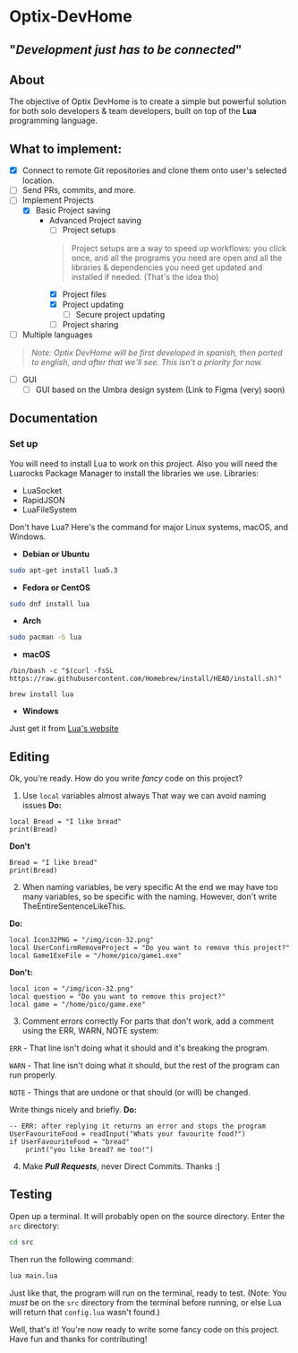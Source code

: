 # Optix-DevHome
"*Development just has to be connected*"
---
## About

The objective of Optix DevHome is to create a simple but powerful solution for both solo developers & team developers, built on top of the **Lua** programming language.

## What to implement:

- [X] Connect to remote Git repositories and clone them onto user's selected location.
- [ ] Send PRs, commits, and more.
- [ ] Implement Projects
    - [X] Basic Project saving
        - Advanced Project saving
            - [ ] Project setups
            > Project setups are a way to speed up workflows: you click once, and all the programs you need are open and all the libraries & dependencies you need get updated and installed if needed. (That's the idea tho)
            - [X] Project files
            - [X] Project updating
                - [ ] Secure project updating
            - [ ] Project sharing
- [ ] Multiple languages
> *Note: Optix DevHome will be first developed in spanish, then ported to english, and after that we'll see. This isn't a priority for now.*
- [ ] GUI
    - [ ] GUI based on the Umbra design system (Link to Figma (very) soon)

## Documentation

### Set up

You will need to install Lua to work on this project. Also you will need the Luarocks Package Manager to install the libraries we use.
Libraries:
- LuaSocket
- RapidJSON
- LuaFileSystem

Don't have Lua? Here's the command for major Linux systems, macOS, and Windows.
- **Debian or Ubuntu**
```bash
sudo apt-get install lua5.3
```
- **Fedora or CentOS**
```bash
sudo dnf install lua
```
- **Arch**
```bash
sudo pacman -S lua
```
- **macOS**
```
/bin/bash -c "$(curl -fsSL https://raw.githubusercontent.com/Homebrew/install/HEAD/install.sh)"

brew install lua
```
- **Windows**

Just get it from [Lua's website](https://lua.org/download.html)
## Editing

Ok, you're ready. How do you write *fancy* code on this project?

1. Use `local` variables almost always
That way we can avoid naming issues
**Do:**
```
local Bread = "I like bread"
print(Bread)
```
**Don't**
```
Bread = "I like bread"
print(Bread)
```

2. When naming variables, be very specific
At the end we may have too many variables, so be specific with the naming.
However, don't write TheEntireSentenceLikeThis.

**Do:**
```
local Icon32PNG = "/img/icon-32.png"
local UserConfirmRemoveProject = "Do you want to remove this project?"
local Game1ExeFile = "/home/pico/game1.exe"
```
**Don't:**
```
local icon = "/img/icon-32.png"
local question = "Do you want to remove this project?"
local game = "/home/pico/game.exe"
```

3. Comment errors correctly
For parts that don't work, add a comment using the ERR, WARN, NOTE system:

`ERR` - That line isn't doing what it should and it's breaking the program.

`WARN` - That line isn't doing what it should, but the rest of the program can run properly.

`NOTE` - Things that are undone or that should (or will) be changed.

Write things nicely and briefly.
**Do:**
```
-- ERR: after replying it returns an error and stops the program
UserFavouriteFood = readInput("Whats your favourite food?")
if UserFavouriteFood = "bread"
    print("you like bread? me too!")
```
4. Make ***Pull Requests***, never Direct Commits. Thanks :]

## Testing

Open up a terminal. It will probably open on the source directory. Enter the `src` directory:
```bash
cd src
```

Then run the following command:
```bash
lua main.lua
```

Just like that, the program will run on the terminal, ready to test.
(Note: You *must* be on the `src` directory from the terminal before running, or else Lua will return that `config.lua` wasn't found.)


Well, that's it! You're now ready to write some fancy code on this project. Have fun and thanks for contributing!
